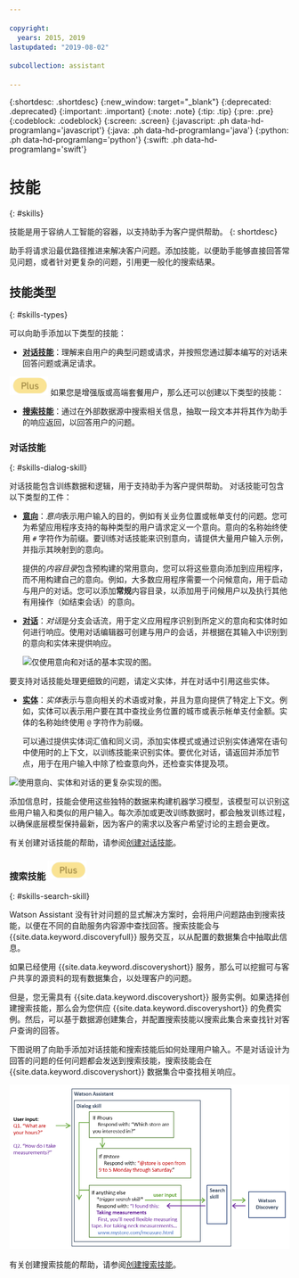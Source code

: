 ```yaml
---

copyright:
  years: 2015, 2019
lastupdated: "2019-08-02"

subcollection: assistant

---
```


{:shortdesc: .shortdesc}
{:new_window: target="_blank"}
{:deprecated: .deprecated}
{:important: .important}
{:note: .note}
{:tip: .tip}
{:pre: .pre}
{:codeblock: .codeblock}
{:screen: .screen}
{:javascript: .ph data-hd-programlang='javascript'}
{:java: .ph data-hd-programlang='java'}
{:python: .ph data-hd-programlang='python'}
{:swift: .ph data-hd-programlang='swift'}

# 技能
{: #skills}

技能是用于容纳人工智能的容器，以支持助手为客户提供帮助。
{: shortdesc}

助手将请求沿最优路径推进来解决客户问题。添加技能，以便助手能够直接回答常见问题，或者针对更复杂的问题，引用更一般化的搜索结果。

## 技能类型
{: #skills-types}

可以向助手添加以下类型的技能：

- **[对话技能](#skills-dialog-skill)**：理解来自用户的典型问题或请求，并按照您通过脚本编写的对话来回答问题或满足请求。

![仅限增强版或高端套餐](images/plus.png) 如果您是增强版或高端套餐用户，那么还可以创建以下类型的技能：

- **[搜索技能](#skills-search-skill)**：通过在外部数据源中搜索相关信息，抽取一段文本并将其作为助手的响应返回，以回答用户的问题。

### 对话技能
{: #skills-dialog-skill}

对话技能包含训练数据和逻辑，用于支持助手为客户提供帮助。
对话技能可包含以下类型的工件：

- [**意向**](/docs/services/assistant?topic=assistant-intents)：*意向*表示用户输入的目的，例如有关业务位置或帐单支付的问题。您可为希望应用程序支持的每种类型的用户请求定义一个意向。意向的名称始终使用 `#` 字符作为前缀。要训练对话技能来识别意向，请提供大量用户输入示例，并指示其映射到的意向。

  提供的*内容目录*包含预构建的常用意向，您可以将这些意向添加到应用程序，而不用构建自己的意向。例如，大多数应用程序需要一个问候意向，用于启动与用户的对话。您可以添加**常规**内容目录，以添加用于问候用户以及执行其他有用操作（如结束会话）的意向。

- [**对话**](/docs/services/assistant?topic=assistant-dialog-build)：*对话*是分支会话流，用于定义应用程序识别到所定义的意向和实体时如何进行响应。使用对话编辑器可创建与用户的会话，并根据在其输入中识别到的意向和实体来提供响应。

  ![仅使用意向和对话的基本实现的图。](images/basic-impl.png)

要支持对话技能处理更细致的问题，请定义实体，并在对话中引用这些实体。

- [**实体**](/docs/services/assistant?topic=assistant-entities)：*实体*表示与意向相关的术语或对象，并且为意向提供了特定上下文。例如，实体可以表示用户要在其中查找业务位置的城市或表示帐单支付金额。实体的名称始终使用 `@` 字符作为前缀。

  可以通过提供实体词汇值和同义词，添加实体模式或通过识别实体通常在语句中使用时的上下文，以训练技能来识别实体。要优化对话，请返回并添加节点，用于在用户输入中除了检查意向外，还检查实体提及项。

![使用意向、实体和对话的更复杂实现的图。](images/complex-impl.png)

添加信息时，技能会使用这些独特的数据来构建机器学习模型，该模型可以识别这些用户输入和类似的用户输入。每次添加或更改训练数据时，都会触发训练过程，以确保底层模型保持最新，因为客户的需求以及客户希望讨论的主题会更改。

有关创建对话技能的帮助，请参阅[创建对话技能](/docs/services/assistant?topic=assistant-skill-dialog-add)。

### 搜索技能 ![仅限增强版或高端套餐](images/plus.png)
{: #skills-search-skill}

Watson Assistant 没有针对问题的显式解决方案时，会将用户问题路由到搜索技能，以便在不同的自助服务内容源中查找回答。搜索技能会与 {{site.data.keyword.discoveryfull}} 服务交互，以从配置的数据集合中抽取此信息。

如果已经使用 {{site.data.keyword.discoveryshort}} 服务，那么可以挖掘可与客户共享的源资料的现有数据集合，以处理客户的问题。

但是，您无需具有 {{site.data.keyword.discoveryshort}} 服务实例。如果选择创建搜索技能，那么会为您供应 {{site.data.keyword.discoveryshort}} 的免费实例。然后，可以基于数据源创建集合，并配置搜索技能以搜索此集合来查找针对客户查询的回答。

下图说明了向助手添加对话技能和搜索技能后如何处理用户输入。不是对话设计为回答的问题的任何问题都会发送到搜索技能，搜索技能会在 {{site.data.keyword.discoveryshort}} 数据集合中查找相关响应。

![有关如何将问题路由到搜索技能的图。](images/search-skill-diagram.png)

有关创建搜索技能的帮助，请参阅[创建搜索技能](/docs/services/assistant?topic=assistant-skill-search-add)。
